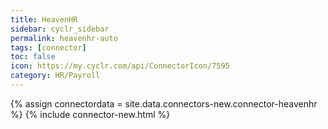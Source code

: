 ```yaml
---
title: HeavenHR
sidebar: cyclr_sidebar
permalink: heavenhr-auto
tags: [connector]
toc: false
icon: https://my.cyclr.com/api/ConnectorIcon/7595
category: HR/Payroll
---
```

{% assign connectordata = site.data.connectors-new.connector-heavenhr %}
{% include connector-new.html %}	